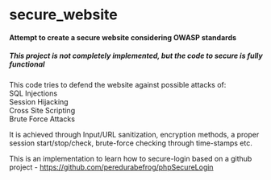 secure_website
==============

<h4>Attempt to create a secure website considering OWASP standards</h4>

<h5>This project is not completely implemented, but the code to secure is fully functional</h5>

This code tries to defend the website against possible attacks of:<br/>
    SQL Injections<br/>
    Session Hijacking<br/>
    Cross Site Scripting<br/>
    Brute Force Attacks<br/>

It is achieved through Input/URL sanitization, encryption methods, a proper session start/stop/check, brute-force checking through time-stamps etc.

This is an implementation to learn how to secure-login based on a github project -
https://github.com/peredurabefrog/phpSecureLogin
